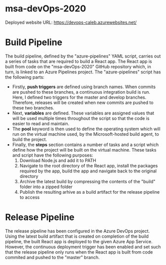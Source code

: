 # msa-devOps-2020
Deployed website URL: https://devops-caleb.azurewebsites.net/

# Build Pipeline
The build pipeline, defined by the "azure-pipelines" YAML script, carries out a series of tasks that are required to build a React app. The React app is built from code on the "msa-devOps-2020" GitHub repository which, in turn, is linked to an Azure Pipelines project. The "azure-pipelines" script has the following parts:
- Firstly, <b>push triggers</b> are defined using branch names. When commits are pushed to these branches, a continuous integration build is run. Here, I defined two triggers for the master and develop branches. Therefore, releases will be created when new commits are pushed to these two branches. 
- Next, <b>variables</b> are defined. These variables are assigned values that will be used multiple times throughout the script so that the code is easier to read and maintain. 
- The <b>pool</b> keyword is then used to define the operating system which will run on the virtual machine used, by the Microsoft-hosted build agent, to build the project.
- Finally, the <b>steps</b> section contains a number of tasks and a script which define how the project will be built on the virtual machine. These tasks and script have the following purposes:
  1. Download Node.js and add it to PATH
  2. Navigate to the root directory of the React app, install the packages required by the app, build the app and navigate back to the original directory
  3. Archive the latest build by compressing the contents of the "build" folder into a zipped folder 
  4. Publish the resulting arhive as a build artifact for the release pipeline to access
  
# Release Pipeline
The release pipeline has been configured in the Azure DevOps project. Using the latest build artifact that is created on completion of the build pipeline, the built React app is deployed to the given Azure App Service. However, the continuous deployment trigger has been enabled and set such that the release pipeline only runs when the React app is built from code commited and pushed to the "master" branch. 
